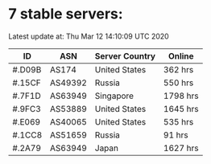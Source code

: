 # 7 stable servers:

Latest update at: Thu Mar 12 14:10:09 UTC 2020

| ID | ASN | Server Country | Online |
| -- | --- | -------------- | ------ |
| #.D09B | AS174 | United States | 362 hrs |
| #.15CF | AS49392 | Russia | 550 hrs |
| #.7F1D | AS63949 | Singapore | 1798 hrs |
| #.9FC3 | AS53889 | United States | 1645 hrs |
| #.E069 | AS40065 | United States | 535 hrs |
| #.1CC8 | AS51659 | Russia | 91 hrs |
| #.2A79 | AS63949 | Japan | 1627 hrs |

